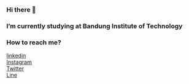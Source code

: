 ### Hi there 👋

###  I’m currently studying at Bandung Institute of Technology
###  How to reach me?
[linkedin](https://www.linkedin.com/in/kevin-katsura-dani-sitanggang-16b17a1b4/)<br>
[Instagram](https://www.instagram.com/kevin_kdps/)<br>
[Twitter](https://twitter.com/Kevin57223037)<br>
[Line](https://line.me/R/ti/p/@kevin23march)
<!--
**kevinkatsura/kevinkatsura** is a ✨ _special_ ✨ repository because its `README.md` (this file) appears on your GitHub profile.

Here are some ideas to get you started:

- 🌱 I’m currently learning Web Development 
- 👯 I’m looking to collaborate on ...
- 🤔 I’m looking for help with ...
- 💬 Ask me about ...
- 📫 How to reach me: ...
- 😄 Pronouns: ...
- ⚡ Fun fact: ...
-->
